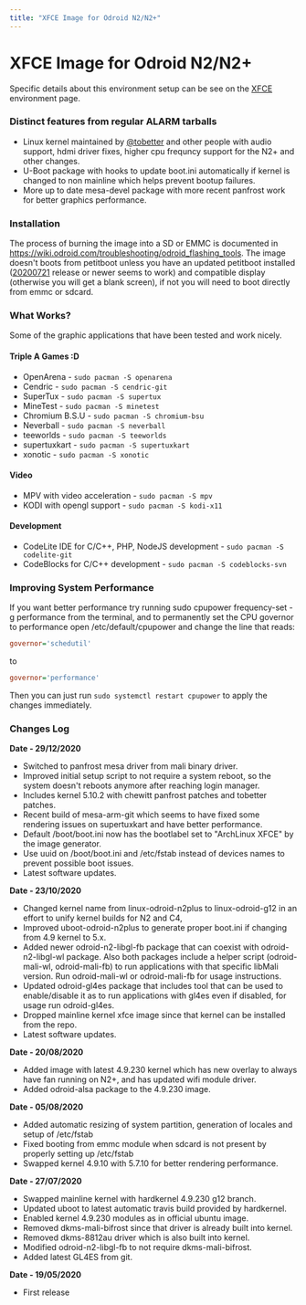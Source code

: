 ```yaml
---
title: "XFCE Image for Odroid N2/N2+"
---
```


# XFCE Image for Odroid N2/N2+

Specific details about this environment setup can be see on the [XFCE](/env/xfce)
environment page.

### Distinct features from regular ALARM tarballs

* Linux kernel maintained by [@tobetter](https://github.com/tobetter) and other
  people with audio support, hdmi driver fixes, higher cpu frequncy support for
  the N2+ and other changes.
* U-Boot package with hooks to update boot.ini automatically if kernel is
  changed to non mainline which helps prevent bootup failures.
* More up to date mesa-devel package with more recent panfrost work for better
  graphics performance.

### Installation

The process of burning the image into a SD or EMMC is documented in
<https://wiki.odroid.com/troubleshooting/odroid_flashing_tools>.
The image doesn't boots from petitboot unless you have an updated petitboot
installed ([20200721](https://forum.odroid.com/viewtopic.php?f=182&t=33873)
release or newer seems to work) and compatible display (otherwise you will get
a blank screen), if not you will need to boot directly from emmc or sdcard.

### What Works?

Some of the graphic applications that have been tested and work nicely.

#### Triple A Games :D

* OpenArena - `sudo pacman -S openarena`
* Cendric - `sudo pacman -S cendric-git`
* SuperTux - `sudo pacman -S supertux`
* MineTest - `sudo pacman -S minetest`
* Chromium B.S.U - `sudo pacman -S chromium-bsu`
* Neverball - `sudo pacman -S neverball`
* teeworlds - `sudo pacman -S teeworlds`
* supertuxkart - `sudo pacman -S supertuxkart`
* xonotic - `sudo pacman -S xonotic`

#### Video

* MPV with video acceleration - `sudo pacman -S mpv`
* KODI with opengl support - `sudo pacman -S kodi-x11`

#### Development

* CodeLite IDE for C/C++, PHP, NodeJS development - `sudo pacman -S codelite-git`
* CodeBlocks for C/C++ development - `sudo pacman -S codeblocks-svn`

### Improving System Performance

If you want better performance try running sudo cpupower frequency-set -g
performance from the terminal, and to permanently set the CPU governor to
performance open /etc/default/cpupower and change the line that reads:

```ini
governor='schedutil'
```
to
```ini
governor='performance'
```

Then you can just run `sudo systemctl restart cpupower` to apply the changes
immediately.

### Changes Log

**Date - 29/12/2020**
* Switched to panfrost mesa driver from mali binary driver.
* Improved initial setup script to not require a system reboot, so the
  system doesn't reboots anymore after reaching login manager.
* Includes kernel 5.10.2 with chewitt panfrost patches and tobetter patches.
* Recent build of mesa-arm-git which seems to have fixed some rendering
  issues on supertuxkart and have better performance.
* Default /boot/boot.ini now has the bootlabel set to "ArchLinux XFCE" by
  the image generator.
* Use uuid on /boot/boot.ini and /etc/fstab instead of devices names to
  prevent possible boot issues.
* Latest software updates.

**Date - 23/10/2020**
* Changed kernel name from linux-odroid-n2plus to linux-odroid-g12 in an effort
  to unify kernel builds for N2 and C4,
* Improved uboot-odroid-n2plus to generate proper boot.ini if changing from
  4.9 kernel to 5.x.
* Added newer odroid-n2-libgl-fb package that can coexist with
  odroid-n2-libgl-wl package. Also both packages include a helper script
  (odroid-mali-wl, odroid-mali-fb) to run applications with that specific
  libMali version. Run odroid-mali-wl or odroid-mali-fb for usage instructions.
* Updated odroid-gl4es package that includes tool that can be used to
  enable/disable it as to run applications with gl4es even if disabled,
  for usage run odroid-gl4es.
* Dropped mainline kernel xfce image since that kernel can be installed from
  the repo.
* Latest software updates.

**Date - 20/08/2020**
* Added image with latest 4.9.230 kernel which has new overlay to always
  have fan running on N2+, and has updated wifi module driver.
* Added odroid-alsa package to the 4.9.230 image.

**Date - 05/08/2020**
* Added automatic resizing of system partition, generation of locales and
  setup of /etc/fstab
* Fixed booting from emmc module when sdcard is not present by properly
  setting up /etc/fstab
* Swapped kernel 4.9.10 with 5.7.10 for better rendering performance.

**Date - 27/07/2020**
* Swapped mainline kernel with hardkernel 4.9.230 g12 branch.
* Updated uboot to latest automatic travis build provided by hardkernel.
* Enabled kernel 4.9.230 modules as in official ubuntu image.
* Removed dkms-mali-bifrost since that driver is already built into kernel.
* Removed dkms-8812au driver which is also built into kernel.
* Modified odroid-n2-libgl-fb to not require dkms-mali-bifrost.
* Added latest GL4ES from git.

**Date - 19/05/2020**
* First release
